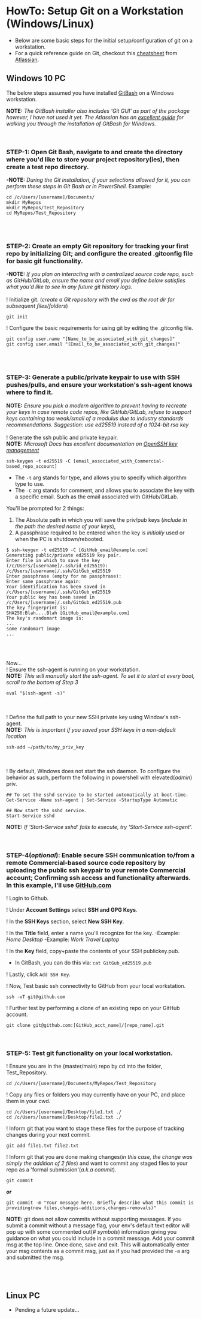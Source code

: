 # HowTo: Setup Git on a Workstation (Windows/Linux)
- Below are some basic steps for the initial setup/configuration of git on a workstation.
- For a quick reference guide on Git, checkout this [cheatsheet](https://www.atlassian.com/git/tutorials/atlassian-git-cheatsheet) from [Atlassian](https://www.atlassian.com).


## Windows 10 PC
The below steps assumed you have installed [GitBash](https://gitforwindows.org) on a Windows workstation.

**NOTE:** _The GitBash installer also includes 'Git GUI' as part of the package however, I have not used it yet._
*The Atlassian has an [excellent guide](https://www.atlassian.com/git/tutorials/git-bash) for walking you through the installation of GitBash for Windows.*
<br>
<br>
<br>
### STEP-1: Open Git Bash, navigate to and create the directory where you'd like to store your project repository(ies), then create a test repo directory.
**-NOTE:** _During the Git installation, if your selections allowed for it, you can perform these steps in Git Bash or in PowerShell._
Example:
```
cd /c/Users/[username]/Documents/
mkdir MyRepos
mkdir MyRepos/Test_Repository
cd MyRepos/Test_Repository
```  
<br>
<br>

### STEP-2: Create an empty Git repository for tracking your first repo by initializing Git; and configure the created .gitconfig file for basic git functionality.
**-NOTE:** _If you plan on interacting with a centralized source code repo, such as GitHub/GitLab, ensure the name and email you define below satisfies what you'd like to see in any future git history logs._
<br><br>
! Initialize git. (*create a Git repository with the cwd as the root dir for subsequent files/folders*)

`git init`

! Configure the basic requirements for using git by editing the .gitconfig file.
```
git config user.name "[Name_to_be_associated_with_git_changes]"
git config user.email "[Email_to_be_associated_with_git_changes]"
```
<br>
<br>

### STEP-3: Generate a public/private keypair to use with SSH pushes/pulls, and ensure your workstation's ssh-agent knows where to find it.
**NOTE:** _Ensure you pick a modern algorithm to prevent having to recreate your keys in case remote code repos, like GitHub/GitLab, refuse to support keys containing too weak/small of a modulus due to industry standards recommendations. Suggestion: use ed25519 instead of a 1024-bit rsa key_
<br><br>
! Generate the ssh public and private keypair.
<br>**NOTE:** _Microsoft Docs has excellent documentation on [OpenSSH key management](https://docs.microsoft.com/en-us/windows-server/administration/openssh/openssh_keymanagement)_

```ssh-keygen -t ed25519 -C [email_associated_with_Commercial-based_repo_account]```
  - The `-t` arg stands for type, and allows you to specify which algorithm type to use.
  - The `-C` arg stands for comment, and allows you to associate the key with a specific email. Such as the email associated with GitHub/GitLab.

You'll be prompted for 2 things:
1. The Absolute path in which you will save the priv/pub keys (*include in the path the desired name of your keys*),
2. A passphrase required to be entered when the key is *initially* used or when the PC is shutdown/rebooted.

```
$ ssh-keygen -t ed25519 -C [GitHub_email@example.com]
Generating public/private ed25519 key pair.
Enter file in which to save the key (/c/Users/[username]/.ssh/id_ed25519): /c/Users/[username]/.ssh/GitGub_ed25519
Enter passphrase (empty for no passphrase):
Enter same passphrase again:
Your identification has been saved in /c/Users/[username]/.ssh/GitGub_ed25519
Your public key has been saved in /c/Users/[username]/.ssh/GitGub_ed25519.pub
The key fingerprint is:
SHA256:Blah....Blah [GitHub_email@example.com]
The key's randomart image is:
...
some randomart image
...
```
<br>
<br>

Now...
<br>
! Ensure the ssh-agent is running on your workstation.
<br>**NOTE:** _This will manually start the ssh-agent. To set it to start at every boot, scroll to the bottom of Step 3_

`eval "$(ssh-agent -s)"`

<br><br>
! Define the full path to your new SSH private key using Window's ssh-agent.
<br>**NOTE:** _This is important if you saved your SSH keys in a non-default location_

`ssh-add ~/path/to/my_priv_key`

<br><br>
! By default, Windows does not start the ssh daemon. To configure the behavior as such, perform the following in powershell with elevated(*admin*) priv.
```
## To set the sshd service to be started automatically at boot-time.
Get-Service -Name ssh-agent | Set-Service -StartupType Automatic

## Now start the sshd service.
Start-Service sshd
```
**NOTE:** _If 'Start-Service sshd' fails to execute, try 'Start-Service ssh-agent'._
<br>
<br>
<br>

### STEP-4(*optional*): Enable secure SSH communication to/from a remote Commercial-based source code repository by uploading the public ssh keypair to your remote Commercial account; Confirming ssh access and functionality afterwards. In this example, I'll use [GitHub.com](https://github.com)

! Login to Github.

! Under **Account Settings** select **SSH and GPG Keys**.

! In the **SSH Keys** section, select **New SSH Key**.

! In the **Title** field, enter a name you'll recognize for the key.
 -Example: *Home Desktop*
 -Example: *Work Travel Laptop*

! In the **Key** field, copy+paste the contents of your SSH publickey.pub.
  * In GitBash, you can do this via: `cat GitGub_ed25519.pub`

! Lastly, click `Add SSH Key`.

! Now, Test basic ssh connectivity to GitHub from your local workstation.

`ssh -vT git@github.com`

! Further test by performing a clone of an existing repo on your GitHub account.

`git clone git@github.com:[GitHub_acct_name]/[repo_name].git`
<br>
<br>
<br>

### STEP-5: Test git functionality on your local workstation.

! Ensure you are in the (master/main) repo by cd into the folder, Test_Repository.

`cd /c/Users/[username]/Documents/MyRepos/Test_Repository`

! Copy any files or folders you may currently have on your PC, and place them in your cwd.

```
cd /c/Users/[username]/Desktop/file1.txt ./
cd /c/Users/[username]/Desktop/file2.txt ./
```

! Inform git that you want to stage these files for the purpose of tracking changes during your next commit.

`git add file1.txt file2.txt`

! Inform git that you are done making changes(*in this case, the change was simply the addition of 2 files*) and want to commit any staged files to your repo as a 'formal submission'(*a.k.a commit*).

`git commit`

_**or**_

`git commit -m "Your message here. Briefly describe what this commit is providing(new files,changes-additions,changes-removals)"`

**NOTE:** git does not allow commits without supporting messages. If you submit a commit without a message flag, your env's default text editor will pop up with some commented out(*# symbols*) information giving you guidance on what you could include in a commit message. Add your commit msg at the top line. Once done, save and exit. This will automatically enter your msg contents as a commit msg, just as if you had provided the `-m` arg and submitted the msg.
<br>
<br>
<br>
<br>

## Linux PC
- Pending a future update...
